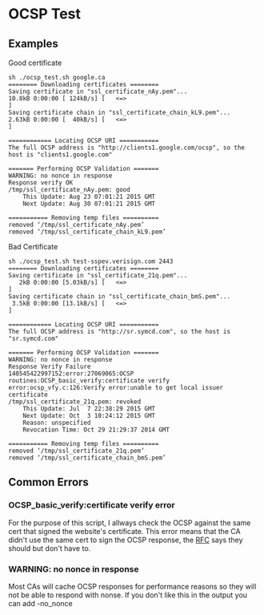 # OCSP Test
## Examples
Good certificate
```
sh ./ocsp_test.sh google.ca
======== Downloading certificates ========
Saving certificate in "ssl_certificate_nAy.pem"...
10.8kB 0:00:00 [ 124kB/s] [   <=>                                                                                                                                                                  ]
Saving certificate chain in "ssl_certificate_chain_kL9.pem"...
2.63kB 0:00:00 [  40kB/s] [   <=>                                                                                                                                                                  ]

============ Locating OCSP URI ===========
The full OCSP address is "http://clients1.google.com/ocsp", so the host is "clients1.google.com"

======= Performing OCSP Validation =======
WARNING: no nonce in response
Response verify OK
/tmp/ssl_certificate_nAy.pem: good
	This Update: Aug 23 07:01:21 2015 GMT
	Next Update: Aug 30 07:01:21 2015 GMT

=========== Removing temp files ==========
removed ‘/tmp/ssl_certificate_nAy.pem’
removed ‘/tmp/ssl_certificate_chain_kL9.pem’
```

Bad Certificate
```
sh ./ocsp_test.sh test-sspev.verisign.com 2443
======== Downloading certificates ========
Saving certificate in "ssl_certificate_21q.pem"...
   2kB 0:00:00 [5.03kB/s] [   <=>                                                                                                                                                                  ]
Saving certificate chain in "ssl_certificate_chain_bmS.pem"...
 3.5kB 0:00:00 [13.1kB/s] [   <=>                                                                                                                                                                  ]

============ Locating OCSP URI ===========
The full OCSP address is "http://sr.symcd.com", so the host is "sr.symcd.com"

======= Performing OCSP Validation =======
WARNING: no nonce in response
Response Verify Failure
140545422997152:error:27069065:OCSP routines:OCSP_basic_verify:certificate verify error:ocsp_vfy.c:126:Verify error:unable to get local issuer certificate
/tmp/ssl_certificate_21q.pem: revoked
	This Update: Jul  7 22:38:29 2015 GMT
	Next Update: Oct  3 10:24:12 2015 GMT
	Reason: unspecified
	Revocation Time: Oct 29 21:29:37 2014 GMT

=========== Removing temp files ==========
removed ‘/tmp/ssl_certificate_21q.pem’
removed ‘/tmp/ssl_certificate_chain_bmS.pem’
```

## Common Errors
### OCSP_basic_verify:certificate verify error
For the purpose of this script, I allways check the OCSP against the same cert that signed the
website's certificate. This error means that the CA didn't use the same cert to sign the OCSP
response, the [RFC](https://tools.ietf.org/html/rfc6960#section-4.2.2.2) says they should but
don't have to. 

### WARNING: no nonce in response
Most CAs will cache OCSP responses for performance reasons so they will not be able to respond
with nonse. If you don't like this in the output you can add -no_nonce